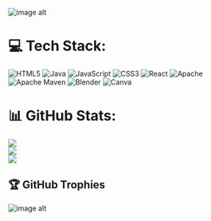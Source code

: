 ![image alt]([https://github.com/Cwnte/Cwnte/blob/61d0c25997b9d4292a03ccbe91afd2797f185e71/banner.png](https://github.com/Cwnte/Cwnte/blob/0a073ced89d825b13354b5961de160844b3cc649/permabanner.png))

# 💻 Tech Stack:
![HTML5](https://img.shields.io/badge/html5-%23E34F26.svg?style=for-the-badge&logo=html5&logoColor=white) ![Java](https://img.shields.io/badge/java-%23ED8B00.svg?style=for-the-badge&logo=openjdk&logoColor=white) ![JavaScript](https://img.shields.io/badge/javascript-%23323330.svg?style=for-the-badge&logo=javascript&logoColor=%23F7DF1E) ![CSS3](https://img.shields.io/badge/css3-%231572B6.svg?style=for-the-badge&logo=css3&logoColor=white) ![React](https://img.shields.io/badge/react-%2320232a.svg?style=for-the-badge&logo=react&logoColor=%2361DAFB) ![Apache](https://img.shields.io/badge/apache-%23D42029.svg?style=for-the-badge&logo=apache&logoColor=white) ![Apache Maven](https://img.shields.io/badge/Apache%20Maven-C71A36?style=for-the-badge&logo=Apache%20Maven&logoColor=white) ![Blender](https://img.shields.io/badge/blender-%23F5792A.svg?style=for-the-badge&logo=blender&logoColor=white) ![Canva](https://img.shields.io/badge/Canva-%2300C4CC.svg?style=for-the-badge&logo=Canva&logoColor=white)
# 📊 GitHub Stats:
![](https://github-readme-stats.vercel.app/api?username=Cwnte&theme=dark&hide_border=true&include_all_commits=false&count_private=false)<br/>
![](https://nirzak-streak-stats.vercel.app/?user=Cwnte&theme=dark&hide_border=true)<br/>
![](https://github-readme-stats.vercel.app/api/top-langs/?username=Cwnte&theme=dark&hide_border=true&include_all_commits=false&count_private=false&layout=compact)

## 🏆 GitHub Trophies
![image alt]([https://github-profile-trophy.vercel.app/?username=Cwnte&theme=dark&no-frame=false&no-bg=true&margin-w=4])

<!-- Proudly created with GPRM ( https://gprm.itsvg.in ) -->
